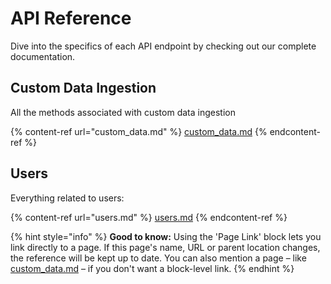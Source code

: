 # API Reference

Dive into the specifics of each API endpoint by checking out our complete documentation.

## Custom Data Ingestion

All the methods associated with custom data ingestion

{% content-ref url="custom_data.md" %}
[custom_data.md](custom_data.md)
{% endcontent-ref %}

## Users

Everything related to users:

{% content-ref url="users.md" %}
[users.md](users.md)
{% endcontent-ref %}

{% hint style="info" %}
**Good to know:** Using the 'Page Link' block lets you link directly to a page. If this page's name, URL or parent location changes, the reference will be kept up to date. You can also mention a page – like [custom_data.md](custom_data.md "mention") – if you don't want a block-level link.
{% endhint %}
